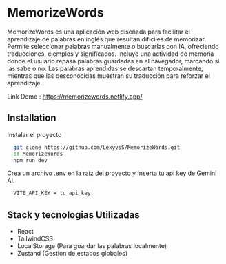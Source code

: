
# MemorizeWords

MemorizeWords es una aplicación web diseñada para facilitar el aprendizaje de palabras en inglés que resultan difíciles de memorizar. Permite seleccionar palabras manualmente o buscarlas con IA, ofreciendo traducciones, ejemplos y significados. Incluye una actividad de memoria donde el usuario repasa palabras guardadas en el navegador, marcando si las sabe o no. Las palabras aprendidas se descartan temporalmente, mientras que las desconocidas muestran su traducción para reforzar el aprendizaje.

Link Demo : https://memorizewords.netlify.app/

## Installation

Instalar el proyecto

```bash
  git clone https://github.com/LexyysS/MemorizeWords.git
  cd MemorizeWords
  npm run dev
```
Crea un archivo .env en la raiz del proyecto y Inserta tu api key de Gemini AI.
```bash
  VITE_API_KEY = tu_api_key
```

## Stack y tecnologias Utilizadas

- React
- TailwindCSS
- LocalStorage (Para guardar las palabras localmente)
- Zustand (Gestion de estados globales)



